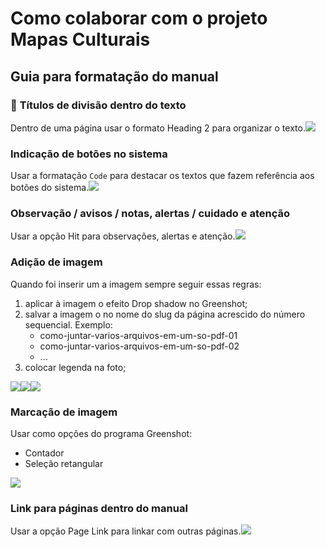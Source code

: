 # Como colaborar com o projeto Mapas Culturais

## Guia para formatação do manual

### **​**📃 **Títulos de divisão dentro do texto** <a id="titulos-de-divisao-dentro-do-texto"></a>

Dentro de uma página usar o formato Heading 2 para organizar o texto.![](https://lh5.googleusercontent.com/SvPY5NpBbUmzWF9-T0MBF4eF9FR54UsJh-BvPmarS3HLY5_NrLh1hhpty2NpM0zik35tIVEUX7ueRqBRO5BX1ZErFdDBu1Ry6fgsbMGcawYNq1Xim199pl8pzkbfZEUPqSmjK_YG)

### **Indicação de botões no sistema** <a id="indicacao-de-botoes-no-sistema"></a>

Usar a formatação `Code` para destacar os textos que fazem referência aos botões do sistema.![](https://lh4.googleusercontent.com/55mbjd1f9gLuEUufuQO_673_8ggYRY0A2CXcmYA6MwPEWqkXLEvDsu0QseX6aCbAvZsFE4DiO_7kLpeb2qe3mOuI02IXNriT7AC_QfS3a40tEv43uM1rvF7XVHjRyXpLWqIVU5Rs)

### **Observação / avisos / notas, alertas / cuidado e atenção** <a id="observacao-avisos-notas-alertas-cuidado-e-atencao"></a>

Usar a opção Hit para observações, alertas e atenção.![](https://lh4.googleusercontent.com/KLZQLOxpHDClrKpKepPYlWIFIw2qc3oTZXxkZdObv3jChMOwSExO_nt_JPizsZwBfpWq2X-lbBv-ngSqDm-rPcijU60Jc2UlJYRkpxkvUb7qN8ZQdOmjPAgEq8KfBmyLZel1LLgB)

### **Adição de imagem** <a id="adicao-de-imagem"></a>

Quando foi inserir um a imagem sempre seguir essas regras:

1. aplicar à imagem o efeito Drop shadow no Greenshot;
2. salvar a imagem o no nome do slug da página acrescido do número sequencial. Exemplo:
   * como-juntar-varios-arquivos-em-um-so-pdf-01
   * como-juntar-varios-arquivos-em-um-so-pdf-02
   * ...
3. colocar legenda na foto;

![](https://lh3.googleusercontent.com/eVvc8OYvIO0rxv4UcvX58x_inDto3WRH6sGj-KV8wuaipdHgh3O0ahBFCFuLkjOF88jqUWGoy8ezG8Ib2XIL3aoDBJo5YWQwZnJg-tBxqTedV7G_C1rmlUnatSDyXYmyjiR_r4Ba)![](https://lh6.googleusercontent.com/3GK_HsXXCpGvPRhS98u48mTnKHczjfdiU_ZgNA0pEhcbsd6PcZRnOCKp074Z2HX6oconL30LZL6mb8pIS87EJ1o-c76Iem1AH1mS5-SG2sAakGnt2ud4M3FBiwtc3Z6BPRn83f4T)![](https://lh6.googleusercontent.com/aGwLfulpqT4_6RNIdwmAzwxwEUtCxpN8s6lTCLI0urTbjKUZRUupWxP83jImX6lOcbOucgJlZBuCgfspTz6unawjIZAe3_w4fI5YhiUcuLfC05GfIIloRno8vRW6phdWxCmzwFBQ)

### **Marcação de imagem** <a id="marcacao-de-imagem"></a>

Usar como opções do programa Greenshot:

* Contador
* Seleção retangular

![](https://lh5.googleusercontent.com/UgX98oijENxGZoJNPdzfFGUmoMjzBNknkTVpewR949GiTXk1g3BQg3XCMWgAXNZ9Ms0WSaJrX1_gc-f3L5KLJWfX7ry-pS9U-RGgddSNArLhIZuUFzbfWgJ-3on02k3rNyJQTJaL)

### **Link para páginas dentro do manual** <a id="link-para-paginas-dentro-do-manual"></a>

Usar a opção Page Link para linkar com outras páginas.![](https://lh4.googleusercontent.com/nbIjjW8oa-nk2avW84xwILy7-s1UWaCOmIrWga0qi8dFilcSOTau-lu8QL_OMEdZQavnn8BRhVdXtIV2CakakYkK4ZYDQrCwSB76CcJsarr_On473V6OrhtXZu7RCKtNnPl47W0f)

